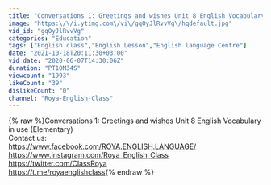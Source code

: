```yaml
---
title: "Conversations 1: Greetings and wishes Unit 8 English Vocabulary in use (Elementary)"
image: "https:\/\/i.ytimg.com\/vi\/gqOyJlRvvVg\/hqdefault.jpg"
vid_id: "gqOyJlRvvVg"
categories: "Education"
tags: ["English class","English Lesson","English language Centre"]
date: "2021-10-18T20:11:30+03:00"
vid_date: "2020-06-07T14:30:06Z"
duration: "PT10M34S"
viewcount: "1993"
likeCount: "39"
dislikeCount: "0"
channel: "Roya-English-Class"
---
```

{% raw %}Conversations 1: Greetings and wishes Unit 8 English Vocabulary in use (Elementary)<br />Contact us:<br /><a rel="nofollow" target="blank" href="https://www.facebook.com/ROYA.ENGLISH.LANGUAGE/">https://www.facebook.com/ROYA.ENGLISH.LANGUAGE/</a><br /><a rel="nofollow" target="blank" href="https://www.instagram.com/Roya_English_Class">https://www.instagram.com/Roya_English_Class</a><br /><a rel="nofollow" target="blank" href="https://twitter.com/ClassRoya">https://twitter.com/ClassRoya</a><br /><a rel="nofollow" target="blank" href="https://t.me/royaenglishclass">https://t.me/royaenglishclass</a>{% endraw %}
